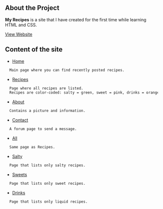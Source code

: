 ## About the Project

**My Recipes** is a site that I have created for the first time while learning HTML and CSS. 

[View Website](https://yukarigaumer.github.io/my-recipes/)


## Content of the site

- [Home](https://yukarigaumer.github.io/my-recipes/index.html)
```sh
  Main page where you can find recently posted recipes.
```
- [Recipes](https://yukarigaumer.github.io/my-recipes/recipes.html)
```sh
  Page where all recipes are listed.
  Recipes are color-coded: salty = green, sweet = pink, drinks = orange
```
- [About](https://yukarigaumer.github.io/my-recipes/about.html)
```sh
  Contains a picture and information.
```
- [Contact](https://yukarigaumer.github.io/my-recipes/contact.html)
```sh
  A forum page to send a message.
```
- [All](https://yukarigaumer.github.io/my-recipes/recipes.html)
```sh
  Same page as Recipes.
```
- [Salty](https://yukarigaumer.github.io/my-recipes/salty.html)
```sh
  Page that lists only salty recipes.
```
- [Sweets](https://yukarigaumer.github.io/my-recipes/sweets.html)
```sh
  Page that lists only sweet recipes.
```
- [Drinks](https://yukarigaumer.github.io/my-recipes/drinks.html)
```sh
  Page that lists only liquid recipes.
```

